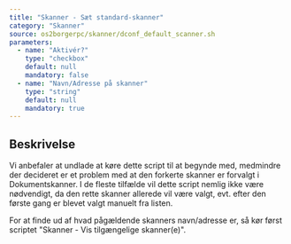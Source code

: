```yaml
---
title: "Skanner - Sæt standard-skanner"
category: "Skanner"
source: os2borgerpc/skanner/dconf_default_scanner.sh
parameters:
  - name: "Aktivér?"
    type: "checkbox"
    default: null
    mandatory: false
  - name: "Navn/Adresse på skanner"
    type: "string"
    default: null
    mandatory: true
---
```


## Beskrivelse
Vi anbefaler at undlade at køre dette script til at begynde med, medmindre der decideret er et problem med at den forkerte skanner er forvalgt i Dokumentskanner.
I de fleste tilfælde vil dette script nemlig ikke være nødvendigt, da den rette skanner allerede vil være valgt, evt. efter den første gang er blevet valgt manuelt fra listen.

For at finde ud af hvad pågældende skanners navn/adresse er, så kør først scriptet "Skanner - Vis tilgængelige skanner(e)".